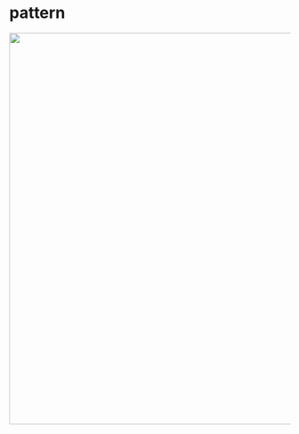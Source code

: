 # pattern
<div align="center">
<img src="https://user-images.githubusercontent.com/100857581/204163863-401a4010-8c91-4d7a-a2ec-4c57e3f46695.png" width="700px" />
</div>
